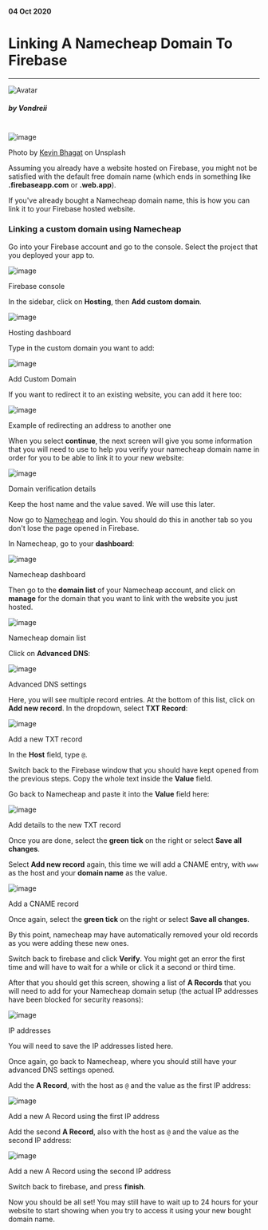 <div class="writtenContent">

#### 04 Oct 2020
# Linking A Namecheap Domain To Firebase
___

<!-- ----------- Intro ----------- -->
<div class="avatar-block">
    <img src="../../../assets/social/profile.jpg" alt="Avatar" class="avatar avatar-align">
    <h5 class="avatar-text avatar-align"> by Vondreii</h5>
</div>
<br>
<div class="image-container">
    <img src="../../../assets/articles/post-images/linkingANamecheapDomainToFirebase/header-dark.jpg" alt="image" class="image-full"/>
  	<div class="image-description"><p>Photo by <a href="https://unsplash.com/@kevnbhagat">Kevin Bhagat</a> on Unsplash</p></div>
</div>
<!-- ----------------------------- -->

Assuming you already have a website hosted on Firebase, you might not be satisfied with the default free domain name (which ends in something like **.firebaseapp.com** or **.web.app**). 

If you've already bought a Namecheap domain name, this is how you can link it to your Firebase hosted website.

### Linking a custom domain using Namecheap

Go into your Firebase account and go to the console. Select the project that you deployed your app to. 

<!-- ----------- Image ----------- -->
<div class="image-container">
	<img src="../../../assets/articles/post-images/linkingANamecheapDomainToFirebase/firebase-console.PNG" alt="image" class="image-full"/>
	<div class="image-description"><p>Firebase console</p></div>
</div>
<!-- ----------------------------- -->

In the sidebar, click on **Hosting**, then **Add custom domain**. 

<!-- ----------- Image ----------- -->
<div class="image-container">
	<img src="../../../assets/articles/post-images/linkingANamecheapDomainToFirebase/add_custom_domain.PNG" alt="image" class="image-full"/>
	<div class="image-description"><p>Hosting dashboard</p></div>
</div>
<!-- ----------------------------- -->

Type in the custom domain you want to add:

<!-- ----------- Image ----------- -->
<div class="image-container">
	<img src="../../../assets/articles/post-images/linkingANamecheapDomainToFirebase/add_custom_domain2.PNG" alt="image" class="image-full"/>
	<div class="image-description"><p>Add Custom Domain</p></div>
</div>
<!-- ----------------------------- -->

If you want to redirect it to an existing website, you can add it here too:

<!-- ----------- Image ----------- -->
<div class="image-container">
	<img src="../../../assets/articles/post-images/linkingANamecheapDomainToFirebase/add_custom_domain3.PNG" alt="image" class="image-full"/>
	<div class="image-description"><p>Example of redirecting an address to another one</p></div>
</div>
<!-- ----------------------------- -->

When you select **continue**, the next screen will give you some information that you will need to use to help you verify your namecheap domain name in order for you to be able to link it to your new website:

<!-- ----------- Image ----------- -->
<div class="image-container">
	<img src="../../../assets/articles/post-images/linkingANamecheapDomainToFirebase/add_txt1.PNG" alt="image" class="image-full"/>
	<div class="image-description"><p>Domain verification details</p></div>
</div>
<!-- ----------------------------- -->

Keep the host name and the value saved. We will use this later.

Now go to [Namecheap](https://www.namecheap.com/) and login. You should do this in another tab so you don't lose the page opened in Firebase. 

In Namecheap, go to your **dashboard**:

<!-- ----------- Image ----------- -->
<div class="image-container">
	<img src="../../../assets/articles/post-images/linkingANamecheapDomainToFirebase/namecheap-dashboard.PNG" alt="image" class="image-full"/>
	<div class="image-description"><p>Namecheap dashboard</p></div>
</div>
<!-- ----------------------------- -->

Then go to the **domain list** of your Namecheap account, and click on **manage** for the domain that you want to link with the website you just hosted.

<!-- ----------- Image ----------- -->
<div class="image-container">
	<img src="../../../assets/articles/post-images/linkingANamecheapDomainToFirebase/domain-list.PNG" alt="image" class="image-full"/>
	<div class="image-description"><p>Namecheap domain list</p></div>
</div>
<!-- ----------------------------- -->

Click on **Advanced DNS**:

<!-- ----------- Image ----------- -->
<div class="image-container">
	<img src="../../../assets/articles/post-images/linkingANamecheapDomainToFirebase/advanced-DNS.PNG" alt="image" class="image-full"/>
	<div class="image-description"><p>Advanced DNS settings</p></div>
</div>
<!-- ----------------------------- -->

Here, you will see multiple record entries. At the bottom of this list, click on **Add new record**. In the dropdown, select **TXT Record**:

<!-- ----------- Image ----------- -->
<div class="image-container">
	<img src="../../../assets/articles/post-images/linkingANamecheapDomainToFirebase/add_txt2.PNG" alt="image" class="image-full"/>
	<div class="image-description"><p>Add a new TXT record</p></div>
</div>
<!-- ----------------------------- -->

In the **Host** field, type `@`. 

Switch back to the Firebase window that you should have kept opened from the previous steps. Copy the whole text inside the **Value** field.

Go back to Namecheap and paste it into the **Value** field here:

<!-- ----------- Image ----------- -->
<div class="image-container">
	<img src="../../../assets/articles/post-images/linkingANamecheapDomainToFirebase/add_txt3.PNG" alt="image" class="image-full"/>
	<div class="image-description"><p>Add details to the new TXT record</p></div>
</div>
<!-- ----------------------------- -->

Once you are done, select the **green tick** on the right or select **Save all changes**.

Select **Add new record** again, this time we will add a CNAME entry, with `www` as the host and your **domain name** as the value.

<!-- ----------- Image ----------- -->
<div class="image-container">
	<img src="../../../assets/articles/post-images/linkingANamecheapDomainToFirebase/add_cName.PNG" alt="image" class="image-full"/>
	<div class="image-description"><p>Add a CNAME record</p></div>
</div>
<!-- ----------------------------- -->

Once again, select the **green tick** on the right or select **Save all changes**.

By this point, namecheap may have automatically removed your old records as you were adding these new ones.

Switch back to firebase and click **Verify**. You might get an error the first time and will have to wait for a while or click it a second or third time.

After that you should get this screen, showing a list of **A Records** that you will need to add for your Namecheap domain setup (the actual IP addresses have been blocked for security reasons):

<!-- ----------- Image ----------- -->
<div class="image-container">
	<img src="../../../assets/articles/post-images/linkingANamecheapDomainToFirebase/recordA1.PNG" alt="image" class="image-full"/>
	<div class="image-description"><p>IP addresses</p></div>
</div>
<!-- ----------------------------- -->

You will need to save the IP addresses listed here.

Once again, go back to Namecheap, where you should still have your advanced DNS settings opened.

Add the **A Record**, with the host as `@` and the value as the first IP address:

<!-- ----------- Image ----------- -->
<div class="image-container">
	<img src="../../../assets/articles/post-images/linkingANamecheapDomainToFirebase/recordA2.PNG" alt="image" class="image-full"/>
	<div class="image-description"><p>Add a new A Record using the first IP address</p></div>
</div>
<!-- ----------------------------- -->

Add the second **A Record**, also with the host as `@` and the value as the second IP address:

<!-- ----------- Image ----------- -->
<div class="image-container">
	<img src="../../../assets/articles/post-images/linkingANamecheapDomainToFirebase/recordA3.PNG" alt="image" class="image-full"/>
	<div class="image-description"><p>Add a new A Record using the second IP address</p></div>
</div>
<!-- ----------------------------- -->

Switch back to firebase, and press **finish**.

Now you should be all set! You may still have to wait up to 24 hours for your website to start showing when you try to access it using your new bought domain name.

<br><br>

</div>